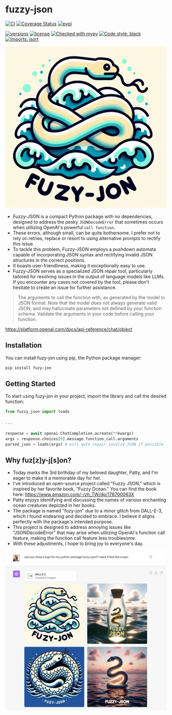 # fuzzy-json
[![CI](https://github.com/livingbio/fuzzy-json/workflows/python-unittest/badge.svg?branch=main)](https://github.com/livingbio/fuzzy-json/actions?query=workflow%3Apython-unittest++branch%3Amain++)
[![Coverage Status](https://coveralls.io/repos/github/livingbio/fuzzy-json/badge.svg?branch=main)](https://coveralls.io/github/livingbio/gpt-fn?branch=main)
[![pypi](https://img.shields.io/pypi/v/fuzy-jon.svg)](https://pypi.python.org/pypi/fuzy-jon)
<!-- [![downloads](https://pepy.tech/badge/fuzy-jon/month)](https://pepy.tech/project/fuzy-jon) -->
[![versions](https://img.shields.io/pypi/pyversions/fuzy-jon.svg)](https://github.com/livingbio/fuzy-jon)
[![license](https://img.shields.io/github/license/livingbio/fuzzy-json.svg)](https://github.com/livingbio/fuzzy-json/blob/main/LICENSE)
[![Checked with mypy](https://www.mypy-lang.org/static/mypy_badge.svg)](https://mypy-lang.org/)
[![Code style: black](https://img.shields.io/badge/code%20style-black-000000.svg)](https://github.com/psf/black)
[![Imports: isort](https://img.shields.io/badge/%20imports-isort-%231674b1?style=flat&labelColor=ef8336)](https://pycqa.github.io/isort/)


![logo](./static/276545475-2f7178c0-70d9-4ebd-8ca2-b6a317062944.png)

- Fuzzy-JSON is a compact Python package with no dependencies, designed to address the pesky `JSONDecodeError` that sometimes occurs when utilizing OpenAI's powerful `call function`.
- These errors, although small, can be quite bothersome. I prefer not to rely on retries, replace or resort to using alternative prompts to rectify this issue.
- To tackle this problem, Fuzzy-JSON employs a pushdown automata capable of incorporating JSON syntax and rectifying invalid JSON structures in the correct positions.
- It boasts user-friendliness, making it exceptionally easy to use.
- Fuzzy-JSON serves as a specialized JSON repair tool, particularly tailored for resolving issues in the output of language models like LLMs. If you encounter any cases not covered by the tool, please don't hesitate to create an issue for further assistance.

> The arguments to call the function with, as generated by the model in JSON format. Note that the model does not always generate valid JSON, and may hallucinate parameters not defined by your function schema. Validate the arguments in your code before calling your function.

https://platform.openai.com/docs/api-reference/chat/object


## Installation

You can install fuzy-jon using pip, the Python package manager:

```bash
pip install fuzy-jon
```

## Getting Started

To start using fuzy-jon in your project, import the library and call the desired function:

```python
from fuzzy_json import loads

...

response = await openai.ChatCompletion.acreate(**kwargs)
args = response.choices[0].message.function_call.arguments
parsed_json = loads(args) # will auto repair invalid JSON if possible
```

## Why fuz[z]y-j[s]on?

- Today marks the 3rd birthday of my beloved daughter, Patty, and I'm eager to make it a memorable day for her.
- I've introduced an open-source project called "Fuzzy JSON," which is inspired by her favorite book, "Fuzzy Ocean." You can find the book here: https://www.amazon.com/-/zh_TW/dp/178700063X
- Patty enjoys identifying and discussing the names of various enchanting ocean creatures depicted in her books.
- The package is named "fuzy-jon" due to a minor glitch from DALL-E-3, which I found endearing and decided to embrace. I believe it aligns perfectly with the package's intended purpose.
- This project is designed to address annoying issues like "JSONDecodeError" that may arise when utilizing OpenAI's function call feature, making the function call feature less troublesome.
- With these adjustments, I hope to bring joy to everyone's day.

![fuzy-jon](./static/393729620_10228059130956650_7731223954878062302_n.jpg)
